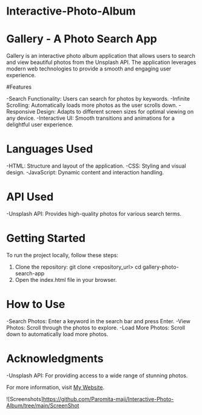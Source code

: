 # Interactive-Photo-Album

# Gallery - A Photo Search App

Gallery is an interactive photo album application that allows users to search and view beautiful photos from the Unsplash API. The application leverages modern web technologies to provide a smooth and engaging user experience.

 #Features
 
-Search Functionality: Users can search for photos by keywords.
-Infinite Scrolling: Automatically loads more photos as the user scrolls down.
-Responsive Design: Adapts to different screen sizes for optimal viewing on any device.
-Interactive UI: Smooth transitions and animations for a delightful user experience.

# Languages Used

-HTML: Structure and layout of the application.
-CSS: Styling and visual design.
-JavaScript: Dynamic content and interaction handling.

# API Used

-Unsplash API: Provides high-quality photos for various search terms.

# Getting Started
To run the project locally, follow these steps:

1. Clone the repository:
git clone <repository_url>
cd gallery-photo-search-app
2. Open the index.html file in your browser.

# How to Use

-Search Photos: Enter a keyword in the search bar and press Enter.
-View Photos: Scroll through the photos to explore.
-Load More Photos: Scroll down to automatically load more photos.

# Acknowledgments
-Unsplash API: For providing access to a wide range of stunning photos.

For more information, visit [My Website](http://127.0.0.1:3000/index.html).

![Screenshots]https://github.com/Paromita-maji/Interactive-Photo-Album/tree/main/ScreenShot
